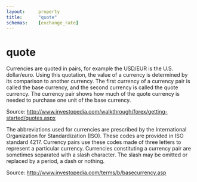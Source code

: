 ```yaml
---
layout:		property
title:		"quote"
schemas:	[exchange_rate]
---
```


# quote
Currencies are quoted in pairs, for example the USD/EUR is the U.S. dollar/euro. Using this quotation, the value of a currency is determined by its comparison to another currency. The first currency of a currency pair is called the base currency, and the second currency is called the quote currency. The currency pair shows how much of the quote currency is needed to purchase one unit of the base currency.

Source: http://www.investopedia.com/walkthrough/forex/getting-started/quotes.aspx

The abbreviations used for currencies are prescribed by the International Organization for Standardization (ISO). These codes are provided in ISO standard 4217. Currency pairs use these codes made of three letters to represent a particular currency. Currencies constituting a currency pair are sometimes separated with a slash character. The slash may be omitted or replaced by a period, a dash or nothing.

Source: http://www.investopedia.com/terms/b/basecurrency.asp
